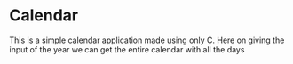 # Calendar
This is a simple calendar application made using only C. Here on giving the input of the year we can get the entire calendar with all the days
